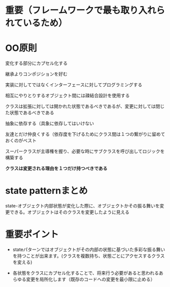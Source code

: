 # 重要（フレームワークで最も取り入れられているため）

# OO原則

変化する部分にカプセル化する

継承よりコンポジションを好む

実装に対してではなくインターフェースに対してプログラミングする

相互にやりとりするオブジェクト間には疎結合設計を使用する

クラスは拡張に対しては開かれた状態であるべきであるが、変更に対しては閉じた状態であるべきである

抽象に依存する（具象に依存してはいけない

友達とだけ仲良くする（依存度を下げるためにクラス間は１つの繋がりに留めておくのがベスト

スーパークラスが主導権を握り、必要な時にサブクラスを呼び出してロジックを構築する

**クラスは変更される理由を１つだけ持つべきである**

# state patternまとめ

state-オブジェクト内部状態が変化した際に、オブジェクトかその振る舞いを変更できる。オブジェクトはそのクラスを変更したように見える

# 重要ポイント

* stateパターンではオブジェクトがその内部の状態に基づいた多彩な振る舞いを持つことが出来ます。(クラスを複数持ち、状態ごとにアクセスするクラスを変える)

* 各状態をクラスにカプセル化することで、将来行う必要があると思われるあらゆる変更を局所化します（既存のコードへの変更を最小限に止める）